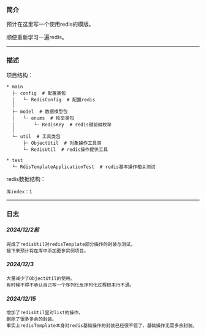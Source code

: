 ### 简介

预计在这里写一个使用redis的模版。

顺便重新学习一遍redis。

---

### 描述

项目结构：

```shell
* main
  ├┈ config  # 配置类包
  │   └┈ RedisConfig  # 配置redis
  │
  ├┈ model  # 数据模型包
  │   └┈ enums  # 枚举类包
  │       └┈ RedisKey  # redis键前缀枚举
  │
  └┈ util  # 工具类包
      ├┈ ObjectUtil  # 对象操作工具类
      └┈ RedisUtil  # redis操作提供工具
  
* test
  └┈ RdisTemplateApplicationTest  # redis基本操作相关测试
```

redis数据结构：

```shell
库index：1
```

---

### 日志

#### *2024/12/2前*

```text
完成了redisUtil对redisTemplate部分操作的封装与测试，
接下来预计将在库中添加更多实例项目。
```

#### *2024/12/3*

```text
大量减少了ObjectUtil的使用。
有时候不得不承认自己写一个序列化反序列化过程根本行不通。
```

#### *2024/12/15*

```text
增加了redisUtil里对list的操作。
删除了很多多余的封装。
事实上redisTemplate本身对redis基础操作的封装已经很不错了，基础操作无需多余封装。
```

